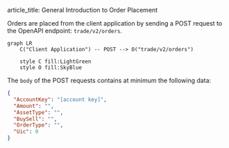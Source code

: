 article_title: General Introduction to Order Placement

Orders are placed from the client application by sending a POST request to the OpenAPI endpoint: `trade/v2/orders`.

```mermaid
graph LR
    C("Client Application") -- POST --> O("trade/v2/orders")
    
    style C fill:LightGreen
    style O fill:SkyBlue
```

The `body` of the POST requests contains at minimum the following data:

```JSON
{
  "AccountKey": "[account key]",
  "Amount": "",
  "AssetType": "",
  "BuySell": "",
  "OrderType": "",
  "Uic": 0
}
```